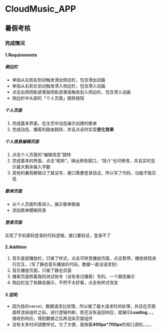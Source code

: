 # CloudMusic_APP
## 暑假考核
### 完成情况
#### 1.Requirements
#####  **侧边栏**
* 单指从左到右划动触发滑出侧边栏，包含滑出动画
* 单指从右到左划动触发滑入侧边栏，包含滑入动画
* 点击右侧阴影遮罩层阴影遮罩层触发划入侧边栏，包含滑入动画
* 侧边栏中头部的「个人页面」跳转按钮
##### **个人页面**
1. 完成基本界面，在主页中动态展示创建的歌单
2. 完成动态、播客的路由跳转，并且点击时实现**变化效果**
##### **个人信息编辑页面**
1. 点击个人页面的“编辑信息”跳转 
2. 完成基本的界面，点击“昵称”，弹出修改窗口，“简介”也可修改，并且实时显示最大剩余输入字数
3. 其他的暑假都做过了就没写，接口需要登录验证，所以写了代码，功能不能实现
##### **歌单页面**
 * 从个人页面列表进入，展示歌单歌曲
 * 添加歌单模糊背景
 ##### **登录页面**
 实现了手机密码登录的代码逻辑，接口要验证，登录不了
 #### 2.Addition
 1. 音乐底部播放栏，只做了样式，点击可转至播放页面，点击暂停，播放按钮进行交互，（写了静态音乐播放的代码，数据一直没请求到）
 2. 音乐播放页面，只做了静态页面
 3. 播客页面照着我的测试账号（没有发过播客）写的，一个静态展示
 4. 侧边栏加了些静态展示，不然不太好看，点击有样式改变
 #### 3.说明
 * 因为挂的vercel，数据请求比较慢，所以做了最大请求时间处理，并且在页面跳转渲染组件之前，进行逻辑判断，若还没有返回响应，就展示**Loading...**，接收到响应，得到数据之后再渲染页面组件
 * 没有太多时间调整样式，为了方便，我按着**400px*700px**的视口调的，，，，
